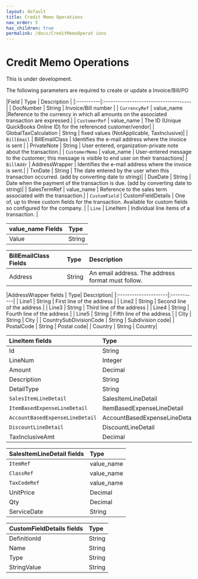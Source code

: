 ```yaml
---
layout: default
title: Credit Memo Operations
nav_order: 5
has_children: true
permalink: /docs/CreditMemoOperat ions
---
```


# Credit Memo Operations

This is under development.

The following parameters are required to create or update a Invoice/Bill/PO

|Field  | Type                          | Description |
|:----------|:-------------------------------------|
| DocNumber | String | Invoice/Bill number  |
| `CurrencyRef` | value_name |Reference to the currency in which all amounts on the associated transaction are expressed.| 
| `CustomerRef` | value_name | The ID (Unique QuickBooks Online ID) for the referenced customer/vendor|
| GlobalTaxCalculation | String | fixed values (NotApplicable, TaxInclusive)|
| `BillEmail` | BillEmailClass | Identifies the e-mail address where the invoice is sent |
| PrivateNote | String | User entered, organization-private note about the transaction.|
| `CustomerMemo` | value_name | User-entered message to the customer; this message is visible to end user on their transactions|
| `BillAddr` | AddressWrapper | Identifies the e-mail address where the invoice is sent.|
| TxnDate | String | The date entered by the user when this transaction occurred. (add by converting date to string)|
| DueDate | String | Date when the payment of the transaction is due. (add by converting date to string)|
| SalesTermRef | value_name | Reference to the sales term associated with the transaction.|
| `CustomField` | CustomFieldDetails | One of, up to three custom fields for the transaction. Available for custom fields so configured for the company. |
| `Line` | LineItem | Individual line items of a transaction. |



|value_name Fields | Type|
|:----------------|:----|
| Value | String |


|BillEmailClass Fields | Type|Description|
|:----------------|:----|:------|
| Address | String |An email address. The address format must follow.|


|AddressWrapper fields | Type| Description|
|:---------------------|:-----------|
| Line1 | String | First line of the address |
| Line2 | String | Second line of the address |
| Line3 | String | Third line of the address |
| Line4 | String | Fourth line of the address |
| Line5 | String | Fifth line of the address |
| City  | String | City |
| CountrySubDivisionCode | String | Subdivision code|
| PostalCode | String | Postal code|
| Country | String | Country|



|LineItem fields | Type| 
|:---------------------|:-----------|
| Id | String |
| LineNum | Integer | 
| Amount | Decimal |
| Description | String |
| DetailType | String | 
| `SalesItemLineDetail` | SalesItemLineDetail |
| `ItemBasedExpenseLineDetail` | ItemBasedExpenseLineDetail |
| `AccountBasedExpenseLineDetail` | AccountBasedExpenseLineDetail |
| `DiscountLineDetail` | DiscountLineDetail |
| TaxInclusiveAmt | Decimal |


|SalesItemLineDetail fields | Type| 
|:---------------------|:-----------|
| `ItemRef` | value_name |
| `ClassRef` | value_name |
| `TaxCodeRef` | value_name |
| UnitPrice | Decimal | 
| Qty | Decimal | 
| ServiceDate | String | 



|CustomFieldDetails fields | Type| 
|:---------------------|:-----------|
| DefinitionId | String |
| Name | String |
| Type | String |
| StringValue | String |
	
